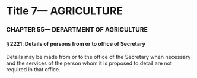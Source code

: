 
# Title 7— AGRICULTURE
### CHAPTER 55— DEPARTMENT OF AGRICULTURE
#### § 2221. Details of persons from or to office of Secretary

Details may be made from or to the office of the Secretary when necessary and the services of the person whom it is proposed to detail are not required in that office.
